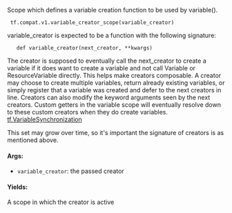 Scope which defines a variable creation function to be used by variable().

```
 tf.compat.v1.variable_creator_scope(variable_creator)
```
variable_creator is expected to be a function with the following signature:

```
   def variable_creator(next_creator, **kwargs)
```
The creator is supposed to eventually call the next_creator to create a variable if it does want to create a variable and not call Variable or ResourceVariable directly. This helps make creators composable. A creator may choose to create multiple variables, return already existing variables, or simply register that a variable was created and defer to the next creators in line. Creators can also modify the keyword arguments seen by the next creators.
Custom getters in the variable scope will eventually resolve down to these custom creators when they do create variables.
[tf.VariableSynchronization](https://tensorflow.google.cn/api_docs/python/tf/VariableSynchronization)

This set may grow over time, so it's important the signature of creators is as mentioned above.
#### Args:
- `variable_creator`: the passed creator
#### Yields:
A scope in which the creator is active
